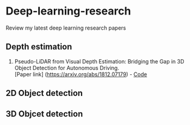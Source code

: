 # Deep-learning-research
Review my latest deep learning research papers 
## Depth estimation
1. Pseudo-LiDAR from Visual Depth Estimation: Bridging the Gap in 3D Object Detection for Autonomous Driving.</br>
[Paper link] (https://arxiv.org/abs/1812.07179) - [Code](https://github.com/mileyan/pseudo_lidar) 
## 2D Object detection
## 3D Objcet detection


